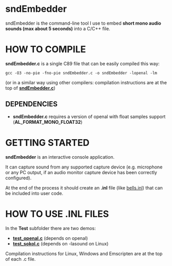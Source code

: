 # sndEmbedder
sndEmbedder is the command-line tool I use to embed **short mono audio sounds (max about 5 seconds)** into a C/C++ file.

# HOW TO COMPILE
**sndEmbedder.c** is a single C89 file that can be easily compiled this way:

```gcc -O3 -no-pie -fno-pie sndEmbedder.c -o sndEmbedder -lopenal -lm```

(or in a similar way using other compilers: compilation instructions are at the top of [**sndEmbedder.c**](./sndEmbedder.c))

## DEPENDENCIES
* **sndEmbedder.c** requires a version of openal with float samples support (**AL_FORMAT_MONO_FLOAT32**)

# GETTING STARTED
**sndEmbedder** is an interactive console application.

It can capture sound from any supported capture device (e.g. microphone or any PC output, if an audio monitor capture device has been correctly configured).

At the end of the process it should create an **.inl** file (like [bells.inl](./Tests/sounds/bells.inl)) that can be included into user code.

# HOW TO USE .INL FILES
In the **Test** subfolder there are two demos:

* [**test_openal.c**](./Tests/test_openal.c) (depends on openal)
* [**test_sokol.c**](./Tests/test_sokol.c) (depends on -lasound on Linux)

Compilation instructions for Linux, Windows and Emscripten are at the top of each .c file.


